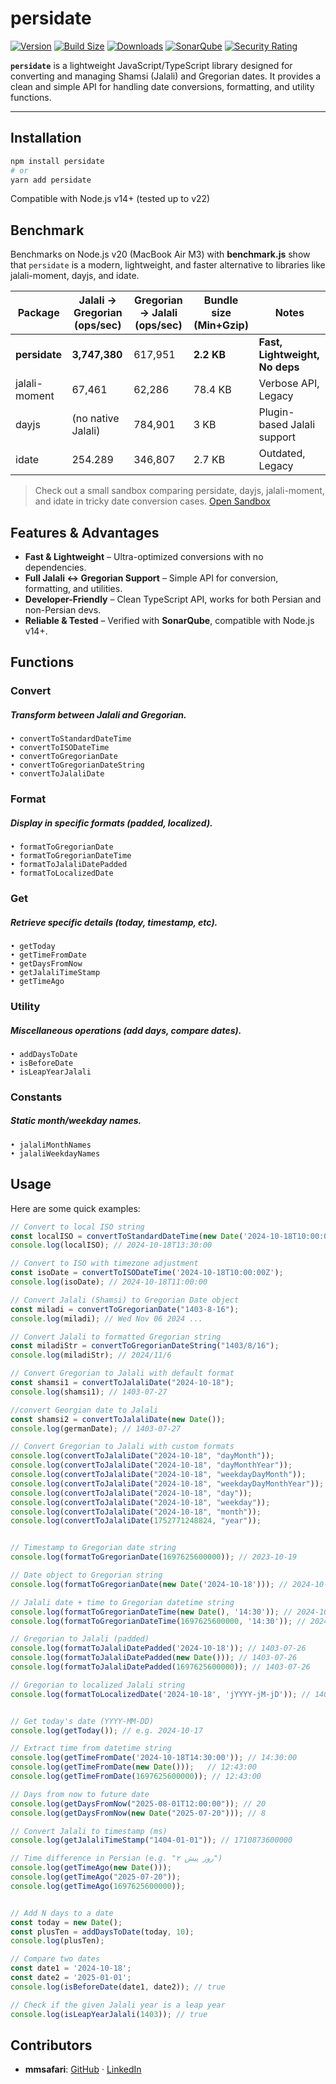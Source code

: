 # persidate

[![Version](https://img.shields.io/npm/v/persidate?style=flat&colorA=000000&colorB=000000)](https://www.npmjs.com/package/persidate)
[![Build Size](https://img.shields.io/bundlephobia/minzip/persidate?label=bundle%20size&style=flat&colorA=000000&colorB=000000)](https://bundlephobia.com/result?p=persidate)
[![Downloads](https://img.shields.io/npm/dt/persidate.svg?style=flat&colorA=000000&colorB=000000)](https://www.npmjs.com/package/persidate)
[![SonarQube](https://sonarcloud.io/api/project_badges/measure?project=mmsafari_persidate&metric=alert_status)](https://sonarcloud.io/summary/new_code?id=mmsafari_persidate)
[![Security Rating](https://sonarcloud.io/api/project_badges/measure?project=mmsafari_persidate&metric=security_rating)](https://sonarcloud.io/summary/new_code?id=mmsafari_persidate)

**`persidate`** is a lightweight JavaScript/TypeScript library designed for converting and managing Shamsi (Jalali) and Gregorian dates. It provides a clean and simple API for handling date conversions, formatting, and utility functions.

---

## Installation

```bash
npm install persidate
# or
yarn add persidate
```

Compatible with Node.js v14+ (tested up to v22)

## Benchmark

Benchmarks on Node.js v20 (MacBook Air M3) with **benchmark.js** show that `persidate` is a modern, lightweight, and faster alternative to libraries like jalali-moment, dayjs, and idate.

| Package       | Jalali → Gregorian (ops/sec) | Gregorian → Jalali (ops/sec) | Bundle size (Min+Gzip) | Notes |
|---------------|------------------------------|-------------------------------|-------------------------|-------|
| **persidate** | **3,747,380**                | 617,951                       | **2.2 KB**              | **Fast, Lightweight, No deps** |
| jalali-moment | 67,461                       | 62,286                        | 78.4 KB                 | Verbose API, Legacy |
| dayjs         | (no native Jalali)           | 784,901                   | 3 KB                    | Plugin-based Jalali support |
| idate         | 254.289                       | 346,807                          | 2.7 KB                  | Outdated, Legacy |

> Check out a small sandbox comparing persidate, dayjs, jalali-moment, and idate in tricky date conversion cases.
> [Open Sandbox](https://codesandbox.io/p/sandbox/inspiring-johnson-p86lrj)



## Features & Advantages

- **Fast & Lightweight** – Ultra-optimized conversions with no dependencies.
- **Full Jalali ↔ Gregorian Support** – Simple API for conversion, formatting, and utilities.
- **Developer-Friendly** – Clean TypeScript API, works for both Persian and non-Persian devs.
- **Reliable & Tested** – Verified with **SonarQube**, compatible with Node.js v14+.



## Functions

### Convert
##### Transform between Jalali and Gregorian.

	• convertToStandardDateTime
	• convertToISODateTime
	• convertToGregorianDate
	• convertToGregorianDateString
	• convertToJalaliDate

### Format
##### Display in specific formats (padded, localized).

	• formatToGregorianDate
	• formatToGregorianDateTime
	• formatToJalaliDatePadded
	• formatToLocalizedDate

### Get
##### Retrieve specific details (today, timestamp, etc).

	• getToday
	• getTimeFromDate
	• getDaysFromNow
	• getJalaliTimeStamp
	• getTimeAgo

### Utility
##### Miscellaneous operations (add days, compare dates).

	• addDaysToDate
	• isBeforeDate
	• isLeapYearJalali

### Constants
##### Static month/weekday names.

	• jalaliMonthNames
	• jalaliWeekdayNames

## Usage
Here are some quick examples:

```ts
// Convert to local ISO string
const localISO = convertToStandardDateTime(new Date('2024-10-18T10:00:00Z'));
console.log(localISO); // 2024-10-18T13:30:00

// Convert to ISO with timezone adjustment
const isoDate = convertToISODateTime('2024-10-18T10:00:00Z');
console.log(isoDate); // 2024-10-18T11:00:00

// Convert Jalali (Shamsi) to Gregorian Date object
const miladi = convertToGregorianDate("1403-8-16");
console.log(miladi); // Wed Nov 06 2024 ...

// Convert Jalali to formatted Gregorian string
const miladiStr = convertToGregorianDateString("1403/8/16");
console.log(miladiStr); // 2024/11/6

// Convert Gregorian to Jalali with default format
const shamsi1 = convertToJalaliDate("2024-10-18");
console.log(shamsi1); // 1403-07-27

//convert Georgian date to Jalali
const shamsi2 = convertToJalaliDate(new Date());
console.log(germanDate); // 1403-07-27

// Convert Gregorian to Jalali with custom formats
console.log(convertToJalaliDate("2024-10-18", "dayMonth"));             // 27 مهر
console.log(convertToJalaliDate("2024-10-18", "dayMonthYear"));        // 27 مهر 1403
console.log(convertToJalaliDate("2024-10-18", "weekdayDayMonth"));     // جمعه 27 مهر
console.log(convertToJalaliDate("2024-10-18", "weekdayDayMonthYear")); // جمعه 27 مهر 1403
console.log(convertToJalaliDate("2024-10-18", "day"));                 // 27
console.log(convertToJalaliDate("2024-10-18", "weekday"));             // جمعه
console.log(convertToJalaliDate("2024-10-18", "month"));               // مهر
console.log(convertToJalaliDate(1752771248824, "year"));               // 1404


// Timestamp to Gregorian date string
console.log(formatToGregorianDate(1697625600000)); // 2023-10-19

// Date object to Gregorian string
console.log(formatToGregorianDate(new Date('2024-10-18'))); // 2024-10-18

// Jalali date + time to Gregorian datetime string
console.log(formatToGregorianDateTime(new Date(), '14:30')); // 2024-10-17T14:30
console.log(formatToGregorianDateTime(1697625600000, '14:30')); // 2024-10-17T14:30

// Gregorian to Jalali (padded)
console.log(formatToJalaliDatePadded('2024-10-18')); // 1403-07-26
console.log(formatToJalaliDatePadded(new Date())); // 1403-07-26
console.log(formatToJalaliDatePadded(1697625600000)); // 1403-07-26

// Gregorian to localized Jalali string
console.log(formatToLocalizedDate('2024-10-18', 'jYYYY-jM-jD')); // 1403-7-26


// Get today's date (YYYY-MM-DD)
console.log(getToday()); // e.g. 2024-10-17

// Extract time from datetime string
console.log(getTimeFromDate('2024-10-18T14:30:00')); // 14:30:00
console.log(getTimeFromDate(new Date()));	// 12:43:00
console.log(getTimeFromDate(1697625600000)); // 12:43:00

// Days from now to future date
console.log(getDaysFromNow("2025-08-01T12:00:00")); // 20
console.log(getDaysFromNow(new Date("2025-07-20"))); // 8

// Convert Jalali to timestamp (ms)
console.log(getJalaliTimeStamp("1404-01-01")); // 1710873600000

// Time difference in Persian (e.g. "۲ روز پیش")
console.log(getTimeAgo(new Date()));
console.log(getTimeAgo("2025-07-20"));
console.log(getTimeAgo(1697625600000));


// Add N days to a date
const today = new Date();
const plusTen = addDaysToDate(today, 10);
console.log(plusTen);

// Compare two dates
const date1 = '2024-10-18';
const date2 = '2025-01-01';
console.log(isBeforeDate(date1, date2)); // true

// Check if the given Jalali year is a leap year
console.log(isLeapYearJalali(1403)); // true
```

## Contributors

- **mmsafari**: [GitHub](https://github.com/mmsafari) · [LinkedIn](https://www.linkedin.com/in/mmsafari/)
